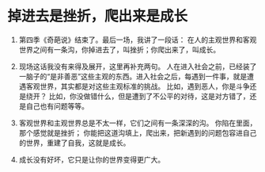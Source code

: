 # 掉进去是挫折，爬出来是成长

1. 第四季《奇葩说》结束了。最后一场，我讲了一段话：
在人的主观世界和客观世界之间有一条沟，你掉进去了，叫挫折；你爬出来了，叫成长。

2. 现场这话我没有来得及展开，这里再补充两句。
人在进入社会之前，已经装了一脑子的“是非善恶”这些主观的东西。进入社会之后，每遇到一件事，就是遭遇客观世界，其实都是对这些主观标准的挑战。
比如，遇到恶人，你是斗争还是绕开？
比如，你没做错什么，但是遭到了不公平的对待，这是对方错了，还是自己也有问题等等。

3. 客观世界和主观世界总是不太一样，它们之间有一条深深的沟。
你陷在里面，那个感觉就是挫折；
你能把这道沟填上，爬出来，把新遇到的问题包容进自己的世界，重建了自我，这就是成长。

4. 成长没有好坏，它只是让你的世界变得更广大。
